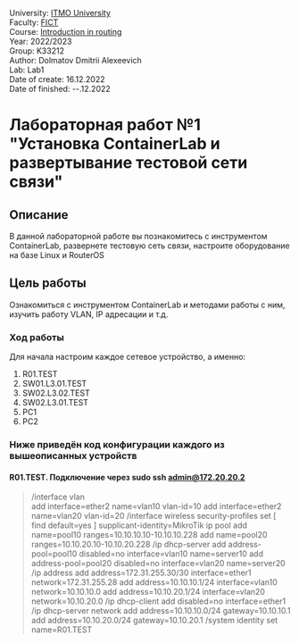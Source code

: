 University: [ITMO University](https://itmo.ru/ru/)  
Faculty: [FICT](https://fict.itmo.ru)  
Course: [Introduction in routing](https://github.com/itmo-ict-faculty/introduction-in-routing)  
Year: 2022/2023  
Group: K33212  
Author: Dolmatov Dmitrii Alexeevich  
Lab: Lab1  
Date of create: 16.12.2022  
Date of finished: --.12.2022  

# Лабораторная работ №1 "Установка ContainerLab и развертывание тестовой сети связи"  
## Описание  
В данной лабораторной работе вы познакомитесь с инструментом ContainerLab, развернете тестовую сеть связи, настроите оборудование на базе Linux и RouterOS
## Цель работы  
Ознакомиться с инструментом ContainerLab и методами работы с ним, изучить работу VLAN, IP адресации и т.д.
### Ход работы  
Для начала настроим каждое сетевое устройство, а именно:
1. R01.TEST
2. SW01.L3.01.TEST
3. SW02.L3.02.TEST
4. SW02.L3.01.TEST
5. PC1
6. PC2  
 
### Ниже приведён код конфигурации каждого из вышеописанных устройств
#### R01.TEST. Подключение через sudo ssh admin@172.20.20.2
> /interface vlan  
> add interface=ether2 name=vlan10 vlan-id=10
> add interface=ether2 name=vlan20 vlan-id=20
> /interface wireless security-profiles
> set [ find default=yes ] supplicant-identity=MikroTik
> ip pool
> add name=pool10 ranges=10.10.10.10-10.10.10.228
> add name=pool20 ranges=10.10.20.10-10.10.20.228
> /ip dhcp-server
> add address-pool=pool10 disabled=no interface=vlan10 name=server10
> add address-pool=pool20 disabled=no interface=vlan20 name=server20
> /ip address
> add address=172.31.255.30/30 interface=ether1 network=172.31.255.28
> add address=10.10.10.1/24 interface=vlan10 network=10.10.10.0
> add address=10.10.20.1/24 interface=vlan20 network=10.10.20.0
> /ip dhcp-client
> add disabled=no interface=ether1
> /ip dhcp-server network
> add address=10.10.10.0/24 gateway=10.10.10.1
> add address=10.10.20.0/24 gateway=10.10.20.1
> /system identity
> set name=R01.TEST
